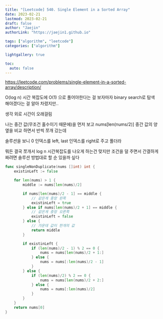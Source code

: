 ```yaml
---
title: "[Leetcode] 540. Single Element in a Sorted Array"
date: 2023-02-21
lastmod: 2023-02-21
draft: false
author: "Jaejin"
authorLink: "https://jaejin1.github.io"

tags: ["algorithm", "leetcode"]
categories: ["algorithm"]

lightgallery: true

toc:
  auto: false
---
```


https://leetcode.com/problems/single-element-in-a-sorted-array/description/

<!--more-->

O(log n) 시간 복잡도에 O(1) 으로 풀어야한다는 걸 보자마자 binary search로 탐색 해야겠다는 걸 알아 차렸지만..

생각 외로 시간이 오래걸림

나는 중간 값(무조건 홀수이기 때문에)을 먼저 보고 nums[len(nums/2)] 중간 값의 양옆을 비교 하면서 반씩 쪼개 갔는데

솔루션을 보니 0 인덱스를 left, last 인덱스를 right로 주고 풀더라 

뭐든 결국 쪼개서 log n 시간복잡도를 나오게 하는건 맞지만 조건을 덜 주면서 간결하게 짜려면 솔루션 방법대로 할 순 있을까 싶다

```go
func singleNonDuplicate(nums []int) int {
    existinLeft := false

    for len(nums) > 1 {
        middle := nums[len(nums)/2]

        if nums[len(nums)/2 - 1] == middle {
            // 같은게 중앙 왼쪽
            existinLeft = true
        } else if nums[len(nums)/2 + 1] == middle {
            // 같은게 중앙 오른쪽
            existinLeft = false
        } else {
            // 가운데 값이 한개의 값
            return middle
        }

        if existinLeft {
            if (len(nums)/2 - 1) % 2 == 0 {
                nums = nums[len(nums)/2 + 1:]
            } else {
                nums = nums[:len(nums)/2 - 1]
            }
        } else {
            if (len(nums)/2) % 2 == 0 {
                nums = nums[len(nums)/2 + 2:]
            } else {
                nums = nums[:len(nums)/2]
            }
        }
    }
    return nums[0]
}
```